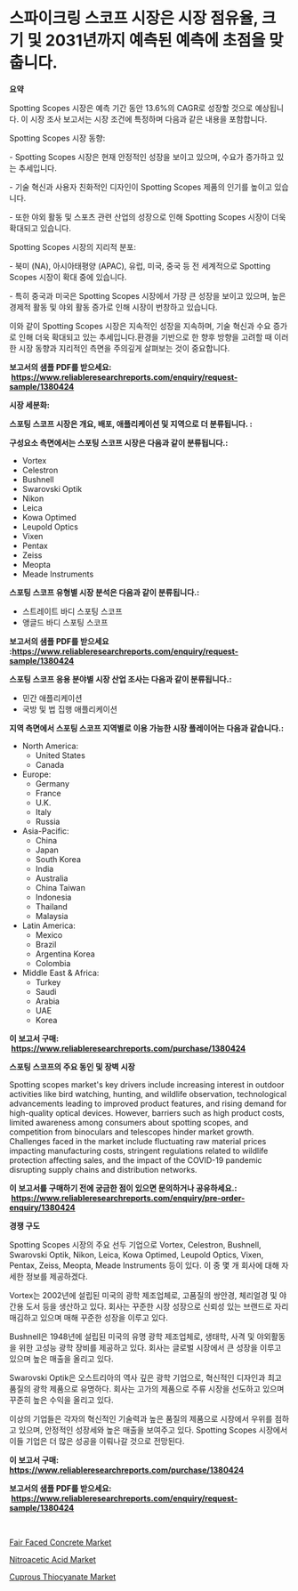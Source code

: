 <p><h1>스파이크링 스코프 시장은 시장 점유율, 크기 및 2031년까지 예측된 예측에 초점을 맞춥니다.</h1></p><p><strong>요약</strong></p>
<p><p>Spotting Scopes 시장은 예측 기간 동안 13.6%의 CAGR로 성장할 것으로 예상됩니다. 이 시장 조사 보고서는 시장 조건에 특정하며 다음과 같은 내용을 포함합니다.</p><p>Spotting Scopes 시장 동향:</p><p>- Spotting Scopes 시장은 현재 안정적인 성장을 보이고 있으며, 수요가 증가하고 있는 추세입니다.</p><p>- 기술 혁신과 사용자 친화적인 디자인이 Spotting Scopes 제품의 인기를 높이고 있습니다.</p><p>- 또한 야외 활동 및 스포츠 관련 산업의 성장으로 인해 Spotting Scopes 시장이 더욱 확대되고 있습니다.</p><p>Spotting Scopes 시장의 지리적 분포:</p><p>- 북미 (NA), 아시아태평양 (APAC), 유럽, 미국, 중국 등 전 세계적으로 Spotting Scopes 시장이 확대 중에 있습니다.</p><p>- 특히 중국과 미국은 Spotting Scopes 시장에서 가장 큰 성장을 보이고 있으며, 높은 경제적 활동 및 야외 활동 증가로 인해 시장이 번창하고 있습니다.</p><p>이와 같이 Spotting Scopes 시장은 지속적인 성장을 지속하며, 기술 혁신과 수요 증가로 인해 더욱 확대되고 있는 추세입니다.환경을 기반으로 한 향후 방향을 고려할 때 이러한 시장 동향과 지리적인 측면을 주의깊게 살펴보는 것이 중요합니다.</p></p>
<p><strong>보고서의 샘플 PDF를 받으세요: &nbsp;<a href="https://www.reliableresearchreports.com/enquiry/request-sample/1380424">https://www.reliableresearchreports.com/enquiry/request-sample/1380424</a></strong></p>
<p><strong>시장 세분화:</strong></p>
<p><strong> 스포팅 스코프 시장은 개요, 배포, 애플리케이션 및 지역으로 더 분류됩니다. :</strong></p>
<p><strong>구성요소 측면에서는 스포팅 스코프 시장은 다음과 같이 분류됩니다.:</strong></p>
<p><ul><li>Vortex</li><li>Celestron</li><li>Bushnell</li><li>Swarovski Optik</li><li>Nikon</li><li>Leica</li><li>Kowa Optimed</li><li>Leupold Optics</li><li>Vixen</li><li>Pentax</li><li>Zeiss</li><li>Meopta</li><li>Meade Instruments</li></ul></p>
<p><strong> 스포팅 스코프 유형별 시장 분석은 다음과 같이 분류됩니다.:</strong></p>
<p><ul><li>스트레이트 바디 스포팅 스코프</li><li>앵글드 바디 스포팅 스코프</li></ul></p>
<p><strong>보고서의 샘플 PDF를 받으세요 :<a href="https://www.reliableresearchreports.com/enquiry/request-sample/1380424">https://www.reliableresearchreports.com/enquiry/request-sample/1380424</a></strong></p>
<p><strong> 스포팅 스코프 응용 분야별 시장 산업 조사는 다음과 같이 분류됩니다.:</strong></p>
<p><ul><li>민간 애플리케이션</li><li>국방 및 법 집행 애플리케이션</li></ul></p>
<p><strong>지역 측면에서 스포팅 스코프 지역별로 이용 가능한 시장 플레이어는 다음과 같습니다.:</strong></p>
<p><ul>
    <li>
        North America:
        <ul>
            <li>United States</li>
            <li>Canada</li>
        </ul>
    </li>
    <li>
        Europe:
        <ul>
            <li>Germany</li>
            <li>France</li>
            <li>U.K.</li>
            <li>Italy</li>
            <li>Russia</li>
        </ul>
    </li>
    <li>
        Asia-Pacific:
        <ul>
            <li>China</li>
            <li>Japan</li>
            <li>South Korea</li>
            <li>India</li>
            <li>Australia</li>
            <li>China Taiwan</li>
            <li>Indonesia</li>
            <li>Thailand</li>
            <li>Malaysia</li>
        </ul>
    </li>
    <li>
        Latin America:
        <ul>
            <li>Mexico</li>
            <li>Brazil</li>
            <li>Argentina Korea</li>
            <li>Colombia</li>
        </ul>
    </li>
    <li>
        Middle East & Africa:
        <ul>
            <li>Turkey</li>
            <li>Saudi</li>
            <li>Arabia</li>
            <li>UAE</li>
            <li>Korea</li>
        </ul>
    </li>
    </ul></p>
<p><strong>이 보고서 구매: &nbsp;<a href="https://www.reliableresearchreports.com/purchase/1380424">https://www.reliableresearchreports.com/purchase/1380424</a></strong></p>
<p><strong>스포팅 스코프의 주요 동인 및 장벽 시장</strong></p>
<p><p>Spotting scopes market's key drivers include increasing interest in outdoor activities like bird watching, hunting, and wildlife observation, technological advancements leading to improved product features, and rising demand for high-quality optical devices. However, barriers such as high product costs, limited awareness among consumers about spotting scopes, and competition from binoculars and telescopes hinder market growth. Challenges faced in the market include fluctuating raw material prices impacting manufacturing costs, stringent regulations related to wildlife protection affecting sales, and the impact of the COVID-19 pandemic disrupting supply chains and distribution networks.</p></p>
<p><strong>이 보고서를 구매하기 전에 궁금한 점이 있으면 문의하거나 공유하세요.: &nbsp;<a href="https://www.reliableresearchreports.com/enquiry/pre-order-enquiry/1380424">https://www.reliableresearchreports.com/enquiry/pre-order-enquiry/1380424</a></strong></p>
<p><strong>경쟁 구도</strong></p>
<p><p>Spotting Scopes 시장의 주요 선두 기업으로 Vortex, Celestron, Bushnell, Swarovski Optik, Nikon, Leica, Kowa Optimed, Leupold Optics, Vixen, Pentax, Zeiss, Meopta, Meade Instruments 등이 있다. 이 중 몇 개 회사에 대해 자세한 정보를 제공하겠다.</p><p>Vortex는 2002년에 설립된 미국의 광학 제조업체로, 고품질의 쌍안경, 체리얼경 및 야간용 도서 등을 생산하고 있다. 회사는 꾸준한 시장 성장으로 신뢰성 있는 브랜드로 자리매김하고 있으며 매해 꾸준한 성장을 이루고 있다.</p><p>Bushnell은 1948년에 설립된 미국의 유명 광학 제조업체로, 생태학, 사격 및 야외활동을 위한 고성능 광학 장비를 제공하고 있다. 회사는 글로벌 시장에서 큰 성장을 이루고 있으며 높은 매출을 올리고 있다.</p><p>Swarovski Optik은 오스트리아의 역사 깊은 광학 기업으로, 혁신적인 디자인과 최고 품질의 광학 제품으로 유명하다. 회사는 고가의 제품으로 주류 시장을 선도하고 있으며 꾸준히 높은 수익을 올리고 있다.</p><p>이상의 기업들은 각자의 혁신적인 기술력과 높은 품질의 제품으로 시장에서 우위를 점하고 있으며, 안정적인 성장세와 높은 매출을 보여주고 있다. Spotting Scopes 시장에서 이들 기업은 더 많은 성공을 이뤄나갈 것으로 전망된다.</p></p>
<p><strong>이 보고서 구매: &nbsp; <a href="https://www.reliableresearchreports.com/purchase/1380424">https://www.reliableresearchreports.com/purchase/1380424</a></strong></p>
<p><strong>보고서의 샘플 PDF를 받으세요: &nbsp;<a href="https://www.reliableresearchreports.com/enquiry/request-sample/1380424">https://www.reliableresearchreports.com/enquiry/request-sample/1380424</a></strong><strong></strong></p>
<p>&nbsp;</p>
<p><p><a href="https://github.com/seekum/Market-Research-Report-List-1/blob/main/fair-faced-concrete-market.md">Fair Faced Concrete Market</a></p><p><a href="https://github.com/bobicer/Market-Research-Report-List-2/blob/main/nitroacetic-acid-market.md">Nitroacetic Acid Market</a></p><p><a href="https://github.com/timeliteaut/Market-Research-Report-List-1/blob/main/cuprous-thiocyanate-market.md">Cuprous Thiocyanate Market</a></p></p>